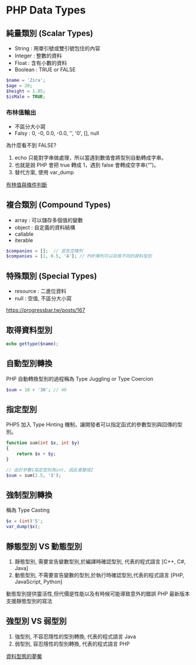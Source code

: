 # PHP Data Types

## 純量類別 (Scalar Types)

- String : 用單引號或雙引號包住的內容
- Integer : 整數的資料
- Float : 含有小數的資料
- Boolean : TRUE or FALSE

```php
$name = 'Zira';
$age = 20;
$height = 1.85;
$isMale = TRUE;
```

### 布林值輸出

- 不區分大小寫
- Falsy : 0, -0, 0.0, -0.0, '', '0', [], null

為什麼看不到 FALSE?

1. echo 只能對字串做處理，所以當遇到數值會將型別自動轉成字串。
2. 也就是說 PHP 會把 true 轉成 1，遇到 false 會轉成空字串(“”)。
3. 替代方案, 使用 var_dump

[布林值與條件判斷](https://progressbar.tw/posts/158)

## 複合類別 (Compound Types)

- array : 可以儲存多個值的變數
- object : 自定義的資料結構
- callable
- iterable

```php
$companies = [];  // 宣告空陣列
$companies = [1, 0.5, 'A']; // PHP陣列可以存放不同的資料型別
```

## 特殊類別 (Special Types)

- resource : 二進位資料
- null : 空值, 不區分大小寫

https://progressbar.tw/posts/167

## 取得資料型別

```php
echo gettype($name);
```

## 自動型別轉換

PHP 自動轉換型別的過程稱為 Type Juggling or Type Coercion

```php
$sum = 10 + '30'; // 40
```

## 指定型別

PHP5 加入 Type Hinting 機制，讓開發者可以指定函式的參數型別與回傳的型別。

```php
function sum(int $x, int $y)
{
    return $x + $y;
}

// 由於參數1指定型別為int, 因此會變成2
$sum = sum(2.5, '3');
```

## 強制型別轉換

稱為 Type Casting

```php
$x = (int)'5';
var_dump($x);
```

## 靜態型別 VS 動態型別

1. 靜態型別, 需要宣告變數型別,於編譯時確認型別, 代表的程式語言 [C++, C#, Java]
2. 動態型別, 不需要宣告變數的型別,於執行時確認型別,代表的程式語言 [PHP, JavaScript, Python]

動態型別提供靈活性,但代價是性能以及有時候可能導致意外的錯誤
PHP 最新版本支援靜態型別的寫法

## 強型別 VS 弱型別

1. 強型別, 不容忍隱性的型別轉換, 代表的程式語言 Java
2. 弱型別, 容忍隱性的型別轉換, 代表的程式語言 PHP

[資料型態的夢魘](https://ithelp.ithome.com.tw/articles/10202260)
